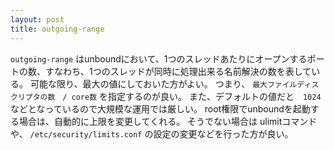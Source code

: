 ```yaml
---
layout: post
title: outgoing-range
---
```


`outgoing-range` はunboundにおいて、1つのスレッドあたりにオープンするポートの数、すなわち、1つのスレッドが同時に処理出来る名前解決の数を表している。
可能な限り、最大の値にしておいた方がよい。
つまり、 `最大ファイルディスクリプタの数　/ core数` を指定するのが良い。
また、デフォルトの値だと　`1024`　などとなっているので大規模な運用では厳しい。
root権限でunboundを起動する場合は、自動的に上限を変更してくれる。
そうでない場合は ulimitコマンドや、 `/etc/security/limits.conf` の設定の変更などを行った方が良い。

